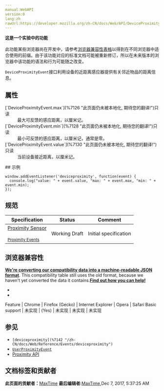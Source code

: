 ```yaml
---
manual:WebAPI
version:0
lang:zh
rawUrl:https://developer.mozilla.org/zh-CN/docs/Web/API/DeviceProximityEvent#Browser_compatibility
---
```






**这是一个实验中的功能**<br></br>此功能某些浏览器尚在开发中，请参考[浏览器兼容性表格](%7125 "")以得到在不同浏览器中适合使用的前缀。由于该功能对应的标准文档可能被重新修订，所以在未来版本的浏览器中该功能的语法和行为可能随之改变。




`DeviceProximityEvent`接口利用设备的近距离感应器提供有关邻近物品的距离信息。


## 属性<a name="属性"></a>
<dl><dt id=''>[`DeviceProximityEvent.max`](%7126 "此页面仍未被本地化, 期待您的翻译!")只读</dt><dd>最大可反馈的感应距离，以厘米记。</dd><dt id=''>[`DeviceProximityEvent.min`](%7128 "此页面仍未被本地化, 期待您的翻译!")只读</dt><dd>最小可反馈的感应距离，以厘米记，通常是零。</dd><dt id=''>[`DeviceProximityEvent.value`](%7130 "此页面仍未被本地化, 期待您的翻译!")只读</dt><dd>当前设备接近距离，以厘米记。</dd></dl>
## 示例<a name="示例"></a>

```
window.addEventListener('deviceproximity', function(event) {
  console.log("value: " + event.value, "max: " + event.max, "min: " + event.min);
});
```

## 规范<a name="Specifications"></a>
Specification | Status | Comment 
 ---  |  ---  |  ---  | 
[Proximity Sensor<br></br><small>Proximity Events</small>](%7134 "") | Working Draft | Initial specification 


## 浏览器兼容性<a name="浏览器兼容性"></a>


**[We&#39;re converting our compatibility data into a machine-readable JSON format](%3344 "")**. This compatibility table still uses the old format, because we haven&#39;t yet converted the data it contains.**[Find out how you can help!](%3392 "")**


* 
* 
Feature | Chrome | Firefox (Gecko) | Internet Explorer | Opera | Safari 
Basic support | 未实现 | (Yes) | 未实现 | 未实现 | 未实现 




## 参见<a name="参见"></a>

* `[deviceproximity](%7142 "/zh-CN/docs/Web/Reference/Events/deviceproximity")`
* [`UserProximityEvent`](%3262 "此页面仍未被本地化, 期待您的翻译!")
* [Proximity API](%7143 "/en-US/docs/WebAPI/Proximity")



## 文档标签和贡献者
**此页面的贡献者：**[MaxTime](%7145 "")
**最后编辑者:**[MaxTime](%7145 ""),<time>Dec 7, 2017, 5:37:25 AM</time>


